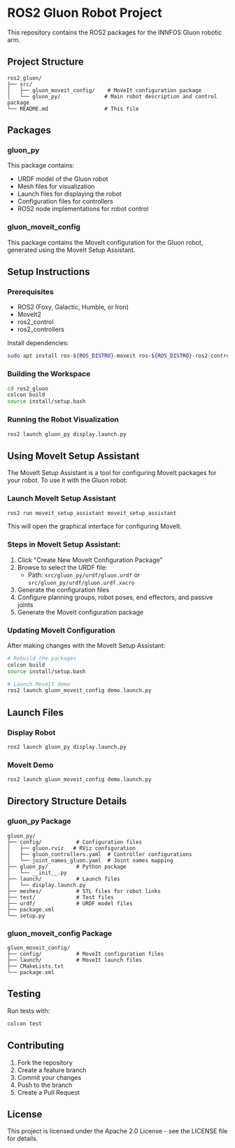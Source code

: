 # ROS2 Gluon Robot Project

This repository contains the ROS2 packages for the INNFOS Gluon robotic arm.

## Project Structure

```
ros2_gluon/
├── src/
│   ├── gluon_moveit_config/    # MoveIt configuration package
│   └── gluon_py/              # Main robot description and control package
└── README.md                  # This file
```

## Packages

### gluon_py
This package contains:
- URDF model of the Gluon robot
- Mesh files for visualization
- Launch files for displaying the robot
- Configuration files for controllers
- ROS2 node implementations for robot control

### gluon_moveit_config
This package contains the MoveIt configuration for the Gluon robot, generated using the MoveIt Setup Assistant.

## Setup Instructions

### Prerequisites
- ROS2 (Foxy, Galactic, Humble, or Iron)
- MoveIt2
- ros2_control
- ros2_controllers

Install dependencies:
```bash
sudo apt install ros-${ROS_DISTRO}-moveit ros-${ROS_DISTRO}-ros2-control ros-${ROS_DISTRO}-ros2-controllers
```

### Building the Workspace
```bash
cd ros2_gluon
colcon build
source install/setup.bash
```

### Running the Robot Visualization
```bash
ros2 launch gluon_py display.launch.py
```

## Using MoveIt Setup Assistant

The MoveIt Setup Assistant is a tool for configuring MoveIt packages for your robot. To use it with the Gluon robot:

### Launch MoveIt Setup Assistant
```bash
ros2 run moveit_setup_assistant moveit_setup_assistant
```

This will open the graphical interface for configuring MoveIt.

### Steps in MoveIt Setup Assistant:
1. Click "Create New MoveIt Configuration Package"
2. Browse to select the URDF file:
   - Path: `src/gluon_py/urdf/gluon.urdf` or `src/gluon_py/urdf/gluon.urdf.xacro`
3. Generate the configuration files
4. Configure planning groups, robot poses, end effectors, and passive joints
5. Generate the MoveIt configuration package

### Updating MoveIt Configuration
After making changes with the MoveIt Setup Assistant:
```bash
# Rebuild the packages
colcon build
source install/setup.bash

# Launch MoveIt demo
ros2 launch gluon_moveit_config demo.launch.py
```

## Launch Files

### Display Robot
```bash
ros2 launch gluon_py display.launch.py
```

### MoveIt Demo
```bash
ros2 launch gluon_moveit_config demo.launch.py
```

## Directory Structure Details

### gluon_py Package
```
gluon_py/
├── config/           # Configuration files
│   ├── gluon.rviz   # RViz configuration
│   ├── gluon_controllers.yaml  # Controller configurations
│   └── joint_names_gluon.yaml  # Joint names mapping
├── gluon_py/         # Python package
│   └── __init__.py
├── launch/           # Launch files
│   └── display.launch.py
├── meshes/           # STL files for robot links
├── test/             # Test files
├── urdf/             # URDF model files
├── package.xml
└── setup.py
```

### gluon_moveit_config Package
```
gluon_moveit_config/
├── config/           # MoveIt configuration files
├── launch/           # MoveIt launch files
├── CMakeLists.txt
└── package.xml
```

## Testing

Run tests with:
```bash
colcon test
```

## Contributing

1. Fork the repository
2. Create a feature branch
3. Commit your changes
4. Push to the branch
5. Create a Pull Request

## License

This project is licensed under the Apache 2.0 License - see the LICENSE file for details.